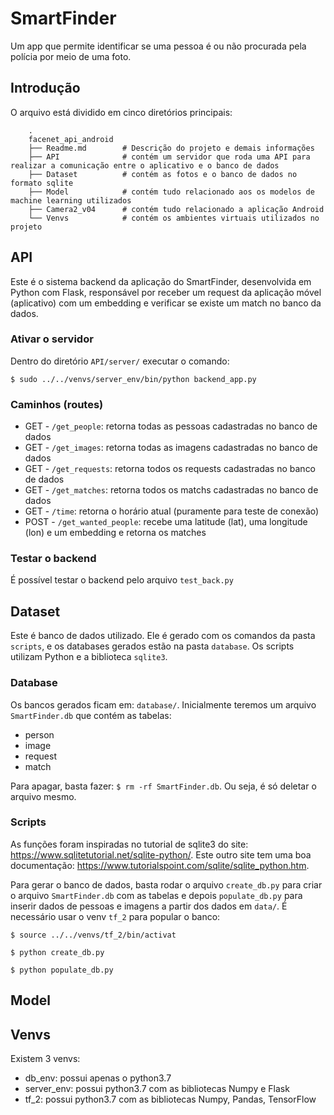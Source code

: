 # SmartFinder
Um app que permite identificar se uma pessoa é ou não procurada pela polícia por meio de uma foto.

## Introdução
O arquivo está dividido em cinco diretórios principais:

```
    .
    facenet_api_android
    ├── Readme.md        # Descrição do projeto e demais informações
    ├── API              # contém um servidor que roda uma API para realizar a comunicação entre o aplicativo e o banco de dados
    ├── Dataset          # contém as fotos e o banco de dados no formato sqlite
    ├── Model            # contém tudo relacionado aos os modelos de machine learning utilizados
    ├── Camera2_v04      # contém tudo relacionado a aplicação Android
    └── Venvs            # contém os ambientes virtuais utilizados no projeto
```

## API
Este é o sistema backend da aplicação do SmartFinder, desenvolvida em Python com Flask, responsável por receber um request da aplicação móvel (aplicativo) com um embedding e verificar se existe um match no banco da dados.

### Ativar o servidor
Dentro do diretório `API/server/` executar o comando:

`$ sudo ../../venvs/server_env/bin/python backend_app.py`

### Caminhos (routes)
 - GET - `/get_people`: retorna todas as pessoas cadastradas no banco de dados
 - GET - `/get_images`: retorna todas as imagens cadastradas no banco de dados
 - GET - `/get_requests`: retorna todos os requests cadastradas no banco de dados
 - GET - `/get_matches`: retorna todos os matchs cadastradas no banco de dados
 - GET - `/time`: retorna o horário atual (puramente para teste de conexão)
 - POST - `/get_wanted_people`: recebe uma latitude (lat), uma longitude (lon) e um embedding e retorna os matches

### Testar o backend
É possível testar o backend pelo arquivo `test_back.py`

## Dataset
Este é banco de dados utilizado. Ele é gerado com os comandos da pasta `scripts`, e os databases gerados estão na pasta `database`. Os scripts utilizam Python e a biblioteca `sqlite3`.

### Database
Os bancos gerados ficam em: `database/`. Inicialmente teremos um arquivo `SmartFinder.db` que contém as tabelas:
 - person
 - image
 - request
 - match

Para apagar, basta fazer: `$ rm -rf SmartFinder.db`. Ou seja, é só deletar o arquivo mesmo.

### Scripts
As funções foram inspiradas no tutorial de sqlite3 do site: https://www.sqlitetutorial.net/sqlite-python/. Este outro site tem uma boa documentação: https://www.tutorialspoint.com/sqlite/sqlite_python.htm.

Para gerar o banco de dados, basta rodar o arquivo `create_db.py` para criar o arquivo `SmartFinder.db` com as tabelas e depois `populate_db.py` para inserir dados de pessoas e imagens a partir dos dados em `data/`. É necessário usar o venv `tf_2` para popular o banco:

`$ source ../../venvs/tf_2/bin/activat`

`$ python create_db.py`

`$ python populate_db.py`

## Model

## Venvs
Existem 3 venvs:

 - db_env: possui apenas o python3.7
 - server_env: possui python3.7 com as bibliotecas Numpy e Flask
 - tf_2: possui python3.7 com as bibliotecas Numpy, Pandas, TensorFlow
